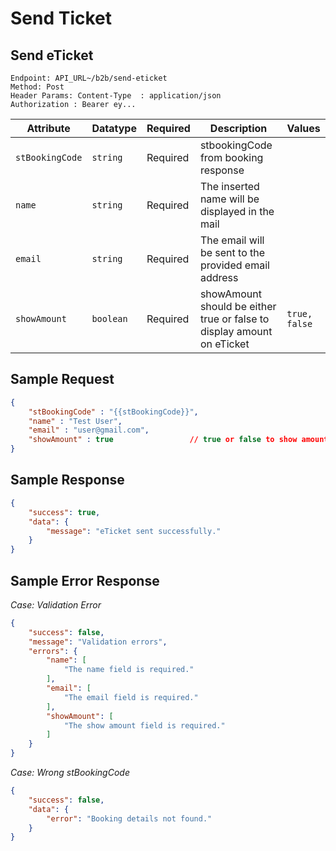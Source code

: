 # Send Ticket
## Send eTicket

```
Endpoint: API_URL~/b2b/send-eticket
Method: Post
Header Params: Content-Type  : application/json
Authorization : Bearer ey...
```

| **Attribute**           | **Datatype**        | **Required** | **Description**                                            | **Values**                   |
|-------------------------|---------------------|--------------|------------------------------------------------------------|------------------------------|
| `stBookingCode`         | `string`            | Required     | stbookingCode from booking response                        |                              |
| `name`                  | `string`            | Required     | The inserted name will be displayed in the mail            |                              |
| `email`                 | `string`            | Required     | The email will be sent to the provided email address       |                              |
| `showAmount`            | `boolean`           | Required     | showAmount should be either true or false to display amount on eTicket|`true, false`      |

## Sample Request
```json
{
    "stBookingCode" : "{{stBookingCode}}",
    "name" : "Test User",
    "email" : "user@gmail.com",
    "showAmount" : true                 // true or false to show amount on e-ticket
}
```

## Sample Response
```json
{
    "success": true,
    "data": {
        "message": "eTicket sent successfully."
    }
}
```

## Sample Error Response
*Case: Validation Error*
```json
{
    "success": false,
    "message": "Validation errors",
    "errors": {
        "name": [
            "The name field is required."
        ],
        "email": [
            "The email field is required."
        ],
        "showAmount": [
            "The show amount field is required."
        ]
    }
}
```

*Case: Wrong stBookingCode*
```json
{
    "success": false,
    "data": {
        "error": "Booking details not found."
    }
}
```